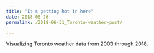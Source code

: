 ```yaml
---
title: "It's getting hot in here"
date: 2018-05-26
permalink: /2018-06-31_Toronto-weather-post/

---
```


Visualizing Toronto weather data from 2003 through 2018.
